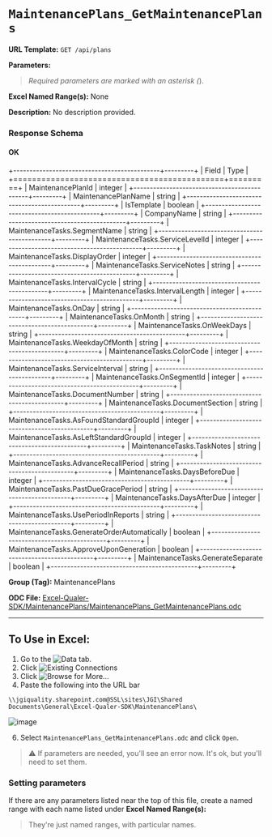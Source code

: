 # `MaintenancePlans_GetMaintenancePlans`

**URL Template:**
`GET /api/plans`

**Parameters:**


> *Required parameters are marked with an asterisk (*).

**Excel Named Range(s):**
None


**Description:**
No description provided.

### Response Schema

#### OK

+---------------------------------------------+---------+
| Field                                       | Type    |
+=============================================+=========+
| MaintenancePlanId                           | integer |
+---------------------------------------------+---------+
| MaintenancePlanName                         | string  |
+---------------------------------------------+---------+
| IsTemplate                                  | boolean |
+---------------------------------------------+---------+
| CompanyName                                 | string  |
+---------------------------------------------+---------+
| MaintenanceTasks.SegmentName                | string  |
+---------------------------------------------+---------+
| MaintenanceTasks.ServiceLevelId             | integer |
+---------------------------------------------+---------+
| MaintenanceTasks.DisplayOrder               | integer |
+---------------------------------------------+---------+
| MaintenanceTasks.ServiceNotes               | string  |
+---------------------------------------------+---------+
| MaintenanceTasks.IntervalCycle              | string  |
+---------------------------------------------+---------+
| MaintenanceTasks.IntervalLength             | integer |
+---------------------------------------------+---------+
| MaintenanceTasks.OnDay                      | string  |
+---------------------------------------------+---------+
| MaintenanceTasks.OnMonth                    | string  |
+---------------------------------------------+---------+
| MaintenanceTasks.OnWeekDays                 | string  |
+---------------------------------------------+---------+
| MaintenanceTasks.WeekdayOfMonth             | string  |
+---------------------------------------------+---------+
| MaintenanceTasks.ColorCode                  | integer |
+---------------------------------------------+---------+
| MaintenanceTasks.ServiceInterval            | string  |
+---------------------------------------------+---------+
| MaintenanceTasks.OnSegmentId                | integer |
+---------------------------------------------+---------+
| MaintenanceTasks.DocumentNumber             | string  |
+---------------------------------------------+---------+
| MaintenanceTasks.DocumentSection            | string  |
+---------------------------------------------+---------+
| MaintenanceTasks.AsFoundStandardGroupId     | integer |
+---------------------------------------------+---------+
| MaintenanceTasks.AsLeftStandardGroupId      | integer |
+---------------------------------------------+---------+
| MaintenanceTasks.TaskNotes                  | string  |
+---------------------------------------------+---------+
| MaintenanceTasks.AdvanceRecallPeriod        | string  |
+---------------------------------------------+---------+
| MaintenanceTasks.DaysBeforeDue              | integer |
+---------------------------------------------+---------+
| MaintenanceTasks.PastDueGracePeriod         | string  |
+---------------------------------------------+---------+
| MaintenanceTasks.DaysAfterDue               | integer |
+---------------------------------------------+---------+
| MaintenanceTasks.UsePeriodInReports         | string  |
+---------------------------------------------+---------+
| MaintenanceTasks.GenerateOrderAutomatically | boolean |
+---------------------------------------------+---------+
| MaintenanceTasks.ApproveUponGeneration      | boolean |
+---------------------------------------------+---------+
| MaintenanceTasks.GenerateSeparate           | boolean |
+---------------------------------------------+---------+

**Group (Tag):**
MaintenancePlans

**ODC File:**
[Excel-Qualer-SDK/MaintenancePlans/MaintenancePlans_GetMaintenancePlans.odc](https://github.com/Johnson-Gage-Inspection-Inc/qualer-sdk-odc/blob/main/Excel-Qualer-SDK/MaintenancePlans/MaintenancePlans_GetMaintenancePlans.odc)

---

To Use in Excel:
---

1. Go to the ![`Data`](https://github.com/user-attachments/assets/da437a70-57b3-4c5b-bb01-4910ece19ed1)
 tab.
3. Click ![Existing Connections](https://github.com/user-attachments/assets/a2f1ed67-b2e0-4c23-ac90-68c870e60289)
4. Click ![`Browse for More...`](https://github.com/user-attachments/assets/8e698494-6865-41e7-b6fa-043aea81809a)
5. Paste the following into the URL bar
```
\\jgiquality.sharepoint.com@SSL\sites\JGI\Shared Documents\General\Excel-Qualer-SDK\MaintenancePlans\
```

![image](https://github.com/user-attachments/assets/1e1a8d87-0377-446d-aaf5-d78562991db3)

6. Select `MaintenancePlans_GetMaintenancePlans.odc` and click `Open`.

> ⚠️ If parameters are needed, you'll see an error now. It's ok, but you'll need to set them.

### Setting parameters
If there are any parameters listed near the top of this file, create a named range with each name listed under **Excel Named Range(s):**
> They're just named ranges, with particular names.
